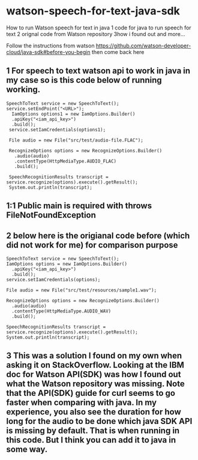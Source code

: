 # watson-speech-for-text-java-sdk
How to run Watson speech for text in java
1 code for java to run speech for text
2 orignal code from Watson repository
3how i found out and more...

Follow the instructions from watson https://github.com/watson-developer-cloud/java-sdk#before-you-begin then come back here

1 For speech to text watson api to work in java in my case so is this code below of running working.
---------------------------------------------------------------------
```
SpeechToText service = new SpeechToText();
service.setEndPoint("<URL>");
  IamOptions options1 = new IamOptions.Builder()
  .apiKey("<iam_api_key>")
  .build();
 service.setIamCredentials(options1);

 File audio = new File("src/test/audio-file.FLAC");

 RecognizeOptions options = new RecognizeOptions.Builder()
   .audio(audio)
   .contentType(HttpMediaType.AUDIO_FLAC)
   .build();

 SpeechRecognitionResults transcript = service.recognize(options).execute().getResult();
 System.out.println(transcript);
```
1:1 Public main is required with throws FileNotFoundException
-------------------------------------------------------------------
2 below here is the origianal code before (which did not work for me) for comparison  purpose
----------------------------------------------------------------------------------------------
```
SpeechToText service = new SpeechToText();
IamOptions options = new IamOptions.Builder()
  .apiKey("<iam_api_key>")
  .build();
service.setIamCredentials(options);

File audio = new File("src/test/resources/sample1.wav");

RecognizeOptions options = new RecognizeOptions.Builder()
  .audio(audio)
  .contentType(HttpMediaType.AUDIO_WAV)
  .build();

SpeechRecognitionResults transcript = service.recognize(options).execute().getResult();
System.out.println(transcript);
```

3 This was a solution I found on my own when asking it on StackOverflow. Looking at the IBM doc for Watson API(SDK) was how I found out what the Watson repository was missing. Note that the API(SDK) guide for curl seems to go faster when comparing with java. In my experience, you also see the duration for how long for the audio to be done which java SDK API is missing by default. That is when running in this code. But I think you can add it to java in some way.
--------------------------------------------------------------
